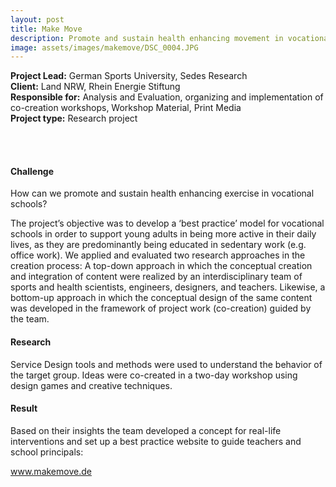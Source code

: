 ```yaml
---
layout: post
title: Make Move
description: Promote and sustain health enhancing movement in vocational school
image: assets/images/makemove/DSC_0004.JPG
---
```


**Project Lead:** German Sports University, Sedes Research<br />
**Client:** Land NRW, Rhein Energie Stiftung<br />
**Responsible for:** Analysis and Evaluation, organizing and implementation of co-creation workshops, Workshop Material, Print Media<br />
**Project type:** Research project

<div class="row">
    <div class="6u 12u$(small)">
        <span class="image fit"><img src="{{ site.url | absolute_path}}/assets/images/makemove/P1030317 Kopie.jpg" alt="" /></span>
        <span class="image fit"><img src="{{ site.url | absolute_path}}/assets/images/makemove/DSC_0004.JPG" alt="" /></span>
        <div class="row 50% uniform">
		<div class="6u"><span class="image fit"><img src="{{ site.url | absolute_path}}/assets/images/makemove/Top-Down_Poster_Final-3.jpg" alt="" /></span></div>
		<div class="6u"><span class="image fit"><img src="{{ site.url | absolute_path}}/assets/images/makemove/DSC_0116.JPG" alt="" /></span></div>
        <span class="image fit"><img src="{{ site.url | absolute_path}}/assets/images/makemove/Unterrichtskarten_alle-3.jpg" alt="" /></span>
        <span class="image fit"><img src="{{ site.url | absolute_path}}/assets/images/makemove/IMG_0438.JPG" alt="" /></span>        
</div>  
        </div>
	    <div class="6u 12u$(small)">
            <h4>Challenge</h4> 
            <p>How can we promote and sustain health enhancing exercise in vocational schools?</p>
            <p>The project’s objective was to develop a ‘best practice’ model for vocational schools in order to support young adults in being more active in their daily lives, as they are predominantly being educated in sedentary work (e.g. office work). We applied and evaluated two research approaches in the creation process: A top-down approach in which the conceptual creation and integration of content were realized by an interdisciplinary team of sports and health scientists, engineers, designers, and teachers. Likewise, a bottom-up approach in which the conceptual design of the same content was developed in the framework of project work (co-creation) guided by the team.</p>
            <h4>Research</h4>
            <p>Service Design tools and methods were used to understand the behavior of the target group. Ideas were co-created in a two-day workshop using design games and creative techniques.</p>
            <h4>Result</h4>
            <p>Based on their insights the team developed a concept for real-life interventions and set up a best practice website to guide teachers and school principals:</p>
             <p><a target="_blank" href="http://makemove.sedes-research.de/">www.makemove.de</a></p>  
     </div>




